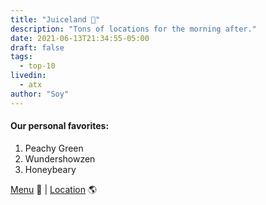 ```yaml
---
title: "Juiceland 🥤"
description: "Tons of locations for the morning after."
date: 2021-06-13T21:34:55-05:00
draft: false
tags:
  - top-10
livedin:
  - atx
author: "Soy"
---
```


#### Our personal favorites:

1. Peachy Green
2. Wundershowzen
3. Honeybeary

[Menu](https://www.juiceland.com/full-menu/) 📖  |  [Location](https://g.page/JuiceLand-DeepEddy?share) 🌎
